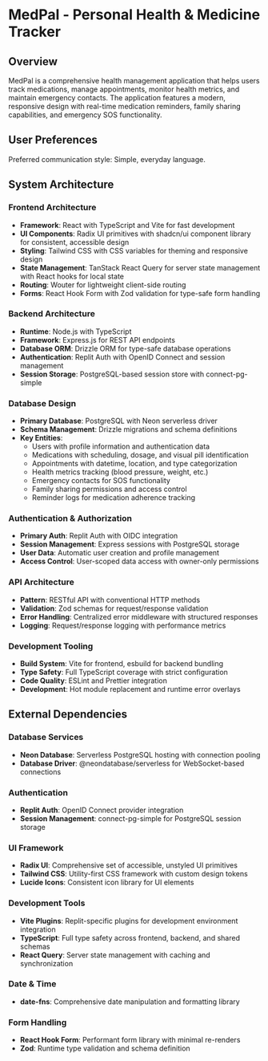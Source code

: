 # MedPal - Personal Health & Medicine Tracker

## Overview

MedPal is a comprehensive health management application that helps users track medications, manage appointments, monitor health metrics, and maintain emergency contacts. The application features a modern, responsive design with real-time medication reminders, family sharing capabilities, and emergency SOS functionality.

## User Preferences

Preferred communication style: Simple, everyday language.

## System Architecture

### Frontend Architecture
- **Framework**: React with TypeScript and Vite for fast development
- **UI Components**: Radix UI primitives with shadcn/ui component library for consistent, accessible design
- **Styling**: Tailwind CSS with CSS variables for theming and responsive design
- **State Management**: TanStack React Query for server state management with React hooks for local state
- **Routing**: Wouter for lightweight client-side routing
- **Forms**: React Hook Form with Zod validation for type-safe form handling

### Backend Architecture
- **Runtime**: Node.js with TypeScript
- **Framework**: Express.js for REST API endpoints
- **Database ORM**: Drizzle ORM for type-safe database operations
- **Authentication**: Replit Auth with OpenID Connect and session management
- **Session Storage**: PostgreSQL-based session store with connect-pg-simple

### Database Design
- **Primary Database**: PostgreSQL with Neon serverless driver
- **Schema Management**: Drizzle migrations and schema definitions
- **Key Entities**:
  - Users with profile information and authentication data
  - Medications with scheduling, dosage, and visual pill identification
  - Appointments with datetime, location, and type categorization
  - Health metrics tracking (blood pressure, weight, etc.)
  - Emergency contacts for SOS functionality
  - Family sharing permissions and access control
  - Reminder logs for medication adherence tracking

### Authentication & Authorization
- **Primary Auth**: Replit Auth with OIDC integration
- **Session Management**: Express sessions with PostgreSQL storage
- **User Data**: Automatic user creation and profile management
- **Access Control**: User-scoped data access with owner-only permissions

### API Architecture
- **Pattern**: RESTful API with conventional HTTP methods
- **Validation**: Zod schemas for request/response validation
- **Error Handling**: Centralized error middleware with structured responses
- **Logging**: Request/response logging with performance metrics

### Development Tooling
- **Build System**: Vite for frontend, esbuild for backend bundling
- **Type Safety**: Full TypeScript coverage with strict configuration
- **Code Quality**: ESLint and Prettier integration
- **Development**: Hot module replacement and runtime error overlays

## External Dependencies

### Database Services
- **Neon Database**: Serverless PostgreSQL hosting with connection pooling
- **Database Driver**: @neondatabase/serverless for WebSocket-based connections

### Authentication
- **Replit Auth**: OpenID Connect provider integration
- **Session Management**: connect-pg-simple for PostgreSQL session storage

### UI Framework
- **Radix UI**: Comprehensive set of accessible, unstyled UI primitives
- **Tailwind CSS**: Utility-first CSS framework with custom design tokens
- **Lucide Icons**: Consistent icon library for UI elements

### Development Tools
- **Vite Plugins**: Replit-specific plugins for development environment integration
- **TypeScript**: Full type safety across frontend, backend, and shared schemas
- **React Query**: Server state management with caching and synchronization

### Date & Time
- **date-fns**: Comprehensive date manipulation and formatting library

### Form Handling
- **React Hook Form**: Performant form library with minimal re-renders
- **Zod**: Runtime type validation and schema definition